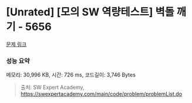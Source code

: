 # [Unrated] [모의 SW 역량테스트] 벽돌 깨기 - 5656 

[문제 링크](https://swexpertacademy.com/main/code/problem/problemDetail.do?contestProbId=AWXRQm6qfL0DFAUo) 

### 성능 요약

메모리: 30,996 KB, 시간: 726 ms, 코드길이: 3,746 Bytes



> 출처: SW Expert Academy, https://swexpertacademy.com/main/code/problem/problemList.do
